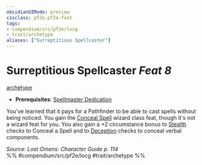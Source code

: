 ```yaml
---
obsidianUIMode: preview
cssclass: pf2e,pf2e-feat
tags:
- compendium/src/pf2e/locg
- trait/archetype
aliases: ["Surreptitious Spellcaster"]
---
```

# Surreptitious Spellcaster  *Feat 8*  
[archetype](../../rules/traits/archetype.md)  

- **Prerequisites**: [Spellmaster Dedication](spellmaster-dedication-locg.md)

You've learned that it pays for a Pathfinder to be able to cast spells without being noticed. You gain the [Conceal Spell](conceal-spell.md) wizard class feat, though it's not a wizard feat for you. You also gain a +2 circumstance bonus to [Stealth](../skills.md#Stealth) checks to Conceal a Spell and to [Deception](../skills.md#Deception) checks to conceal verbal components.

*Source: Lost Omens: Character Guide p. 114*  
%% #compendium/src/pf2e/locg #trait/archetype %%